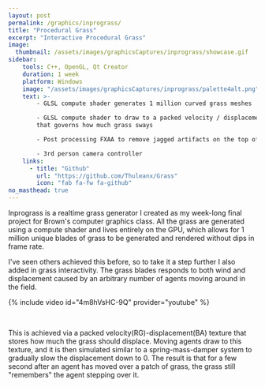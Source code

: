 ```yaml
---
layout: post
permalink: /graphics/inprograss/
title: "Procedural Grass"
excerpt: "Interactive Procedural Grass"
image:
  thumbnail: /assets/images/graphicsCaptures/inprograss/showcase.gif
sidebar:
    tools: C++, OpenGL, Qt Creator
    duration: 1 week
    platform: Windows
    image: "/assets/images/graphicsCaptures/inprograss/palette4alt.png"
    text: >-
        - GLSL compute shader generates 1 million curved grass meshes

        - GLSL compute shader to draw to a packed velocity / displacement texture
        that governs how much grass sways

        - Post processing FXAA to remove jagged artifacts on the top of grass blades

        - 3rd person camera controller
    links:
      - title: "Github"
        url: "https://github.com/Thuleanx/Grass"
        icon: "fab fa-fw fa-github"
no_masthead: true
---
```

  <!-- overlay_color: "#000" -->
  <!-- overlay_filter: "0.1" -->
  <!-- overlay_image: /assets/images/graphicsCaptures/inprograss/banner.png -->

Inprograss is a realtime grass generator I created as my week-long final project for Brown's computer graphics class.
All the grass are generated using a compute shader and lives entirely on the GPU, which allows for 1 million unique blades of grass to be 
generated and rendered without dips in frame rate.

I've seen others achieved this before, so to take it a step further I also added 
in grass interactivity. The grass blades responds to both wind and displacement 
caused by an arbitrary number of agents moving around in the field.

{% include video id="4m8hVsHC-9Q" provider="youtube" %}

<br>

This is achieved via a packed velocity(RG)-displacement(BA) texture that stores how
much the grass should displace.
Moving agents draw to this texture, and it is then simulated similar to a 
spring-mass-damper system to gradually slow the displacement down to 0.
The result is that for a few second after an agent has moved over a patch
of grass, the grass still "remembers" the agent stepping over it.
